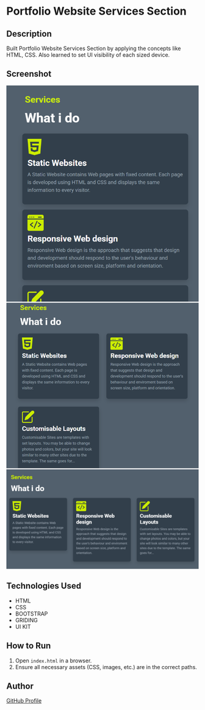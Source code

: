 # Portfolio Website Services Section


## Description
Built Portfolio Website Services Section by applying the concepts like HTML, CSS. Also learned to set UI visibility of each sized device.

## Screenshot
![Project Screenshot](screenshot.png) 
![Project Screenshot](screenshot2.png)
![Project Screenshot](screenshot3.png)

## Technologies Used
- HTML
- CSS
- BOOTSTRAP
- GRIDING
- UI KIT


## How to Run
1. Open `index.html` in a browser.
2. Ensure all necessary assets (CSS, images, etc.) are in the correct paths.

## Author
[GitHub Profile](https://github.com/TRINITY2498)